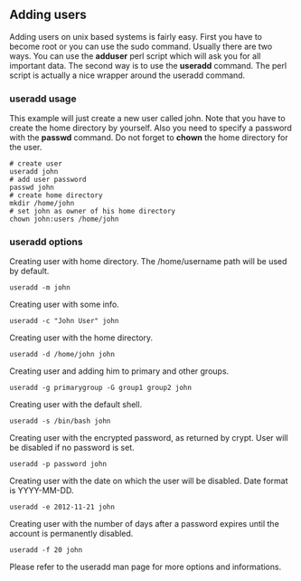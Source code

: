 ## Adding users

Adding users on unix based systems is fairly easy. First you have to become root or you can use the sudo command. Usually there are two ways. You can use the **adduser** perl script which will ask you for all important data. The second way is to use the **useradd** command. The perl script is actually a nice wrapper around the useradd command.

### useradd usage

This example will just create a new user called john. Note that you have to create the home directory by yourself. Also you need to specify a password with the **passwd** command. Do not forget to **chown** the home directory for the user.
	
	# create user
	useradd john        
	# add user password         
	passwd john                 
	# create home directory 
	mkdir /home/john        
	# set john as owner of his home directory
	chown john:users /home/john  

### useradd options

Creating user with home directory. The /home/username path will be used by default.

	useradd -m john

Creating user with some info.

	useradd -c "John User" john

Creating user with the home directory.

	useradd -d /home/john john

Creating user and adding him to primary and other groups.

	useradd -g primarygroup -G group1 group2 john

Creating user with the default shell.

	useradd -s /bin/bash john
	
Creating user with the encrypted password, as returned by crypt. User will be disabled if no password is set.

	useradd -p password john

Creating user with the date on which the user will be disabled. Date format is YYYY-MM-DD.

	useradd -e 2012-11-21 john

Creating user with the number of days after a password expires until the account is permanently disabled.

	useradd -f 20 john

Please refer to the useradd man page for more options and informations.


